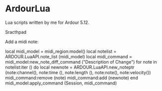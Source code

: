 # ArdourLua
Lua scripts written by me for Ardour 5.12.

Sracthpad

Add a midi note:

local midi_model = midi_region:model()
local notelist = ARDOUR.LuaAPI.note_list (midi_model)
local midi_command = midi_model:new_note_diff_command ("Description of Change")
for note in notelist:iter () do
  local newnote = ARDOUR.LuaAPI.new_noteptr (note:channel(), note:time (), note:length (), note:note(), note:velocity())
  midi_command:remove (note)
  midi_command:add (newnote)
end
midi_model:apply_command (Session, midi_command)


